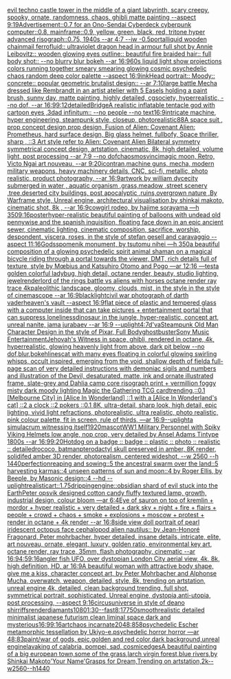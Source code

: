 [evil techno castle tower in the middle of a giant labyrinth, scary creepy, spooky, ornate, randomness, chaos, ghibli matte painting --aspect 9:19](https://www.ebank.nz/aiartgenerator?category=evil%20techno%20castle%20tower%20in%20the%20middle%20of%20a%20giant%20labyrinth%2C%20scary%20creepy%2C%20spooky%2C%20ornate%2C%20randomness%2C%20chaos%2C%20ghibli%20matte%20painting%20--aspect%209%3A19)[Advertisement::0.7 for an Ono-Sendai Cyberdeck cyberpunk computer::0.8, mainframe::0.9, yellow, green, black, red, tritone hyper advanced risograph::0.75, 1940s --ar 4:7 --iw -0.5](https://www.ebank.nz/aiartgenerator?category=Advertisement%3A%3A0.7%20for%20an%20Ono-Sendai%20Cyberdeck%20cyberpunk%20computer%3A%3A0.8%2C%20mainframe%3A%3A0.9%2C%20yellow%2C%20green%2C%20black%2C%20red%2C%20tritone%20hyper%20advanced%20risograph%3A%3A0.75%2C%201940s%20--ar%204%3A7%20--iw%20-0.5)[portal](https://www.ebank.nz/aiartgenerator?category=portal)[liquid wooden chainmail ferrofluid:: ultraviolet dragon head in armour full shot by Annie Leibovitz:: wooden glowing eyes outline:: beautiful fire braided hair:: full body shot:: --no blurry blur bokeh --ar 16:9](https://www.ebank.nz/aiartgenerator?category=liquid%20wooden%20chainmail%20ferrofluid%3A%3A%20ultraviolet%20dragon%20head%20in%20armour%20full%20shot%20by%20Annie%20Leibovitz%3A%3A%20wooden%20glowing%20eyes%20outline%3A%3A%20beautiful%20fire%20braided%20hair%3A%3A%20full%20body%20shot%3A%3A%20--no%20blurry%20blur%20bokeh%20--ar%2016%3A9)[60s liquid light show projections colors running together smeary smearing glowing cosmic psychedelic chaos random deep color palette --aspect 16:9](https://www.ebank.nz/aiartgenerator?category=60s%20liquid%20light%20show%20projections%20colors%20running%20together%20smeary%20smearing%20glowing%20cosmic%20psychedelic%20chaos%20random%20deep%20color%20palette%20--aspect%2016%3A9)[ink](https://www.ebank.nz/aiartgenerator?category=ink)[Head portrait:: Moody:: concrete:: popular geometric brutalist design:: --ar 7:10](https://www.ebank.nz/aiartgenerator?category=Head%20portrait%3A%3A%20Moody%3A%3A%20concrete%3A%3A%20popular%20geometric%20brutalist%20design%3A%3A%20--ar%207%3A10)[large battle Mecha dressed like Rembrandt in an artist atelier with 5 Easels holding a paint brush,  sunny day, matte painting, highly detailed, cgsociety, hyperrealistic, --no dof, --ar 16:9](https://www.ebank.nz/aiartgenerator?category=large%20battle%20Mecha%20dressed%20like%20Rembrandt%20in%20an%20artist%20atelier%20with%205%20Easels%20holding%20a%20paint%20brush%2C%20%20sunny%20day%2C%20matte%20painting%2C%20highly%20detailed%2C%20cgsociety%2C%20hyperrealistic%2C%20--no%20dof%2C%20--ar%2016%3A9)[9:12](https://www.ebank.nz/aiartgenerator?category=9%3A12)[detailed](https://www.ebank.nz/aiartgenerator?category=detailed)[Bridge](https://www.ebank.nz/aiartgenerator?category=Bridge)[A realistic inflatable tentacle god with cartoon eyes ,3d](https://www.ebank.nz/aiartgenerator?category=A%20realistic%20inflatable%20tentacle%20god%20with%20cartoon%20eyes%20%2C3d)[ad infinitum:: --no people --no text](https://www.ebank.nz/aiartgenerator?category=ad%20infinitum%3A%3A%20--no%20people%20--no%20text)[16:9](https://www.ebank.nz/aiartgenerator?category=16%3A9)[intricate machine, hyper engineering, steampunk style, closeup, photorealistic](https://www.ebank.nz/aiartgenerator?category=intricate%20machine%2C%20hyper%20engineering%2C%20steampunk%20style%2C%20closeup%2C%20photorealistic)[88](https://www.ebank.nz/aiartgenerator?category=88)[A space suit ,  prop concept design,prop design,  Fusion of  Alien: Covenant Alien: Prometheus,  hard surface design, Big glass helmet,   fullbofy, Space thriller, sharp , ::3  Art style refer to Alien: Covenant Alien   Bilateral symmetry       symmetrical   concept design,  artstation, cinematic,  8k, high detailed,  volume light,  post processing    --ar 7:9   --no dof](https://www.ebank.nz/aiartgenerator?category=A%20space%20suit%20%2C%20%20prop%20concept%20design%2Cprop%20design%2C%20%20Fusion%20of%20%20Alien%3A%20Covenant%20Alien%3A%20Prometheus%2C%20%20hard%20surface%20design%2C%20Big%20glass%20helmet%2C%20%20%20fullbofy%2C%20Space%20thriller%2C%20sharp%20%2C%20%3A%3A3%20%20Art%20style%20refer%20to%20Alien%3A%20Covenant%20Alien%20%20%20Bilateral%20symmetry%20%20%20%20%20%20%20symmetrical%20%20%20concept%20design%2C%20%20artstation%2C%20cinematic%2C%20%208k%2C%20high%20detailed%2C%20%20volume%20light%2C%20%20post%20processing%20%20%20%20--ar%207%3A9%20%20%20--no%20dof)[chaosmos](https://www.ebank.nz/aiartgenerator?category=chaosmos)[vinci](https://www.ebank.nz/aiartgenerator?category=vinci)[magic moon, Retro, Victo Ngai art nouveau,  --ar 9:20](https://www.ebank.nz/aiartgenerator?category=magic%20moon%2C%20Retro%2C%20Victo%20Ngai%20art%20nouveau%2C%20%20--ar%209%3A20)[icon](https://www.ebank.nz/aiartgenerator?category=icon)[tran,](https://www.ebank.nz/aiartgenerator?category=tran%2C)[machine guns, mecha, modern military weapons, heavy machinery details, CNC, sci-fi, metallic,  photo realistic, product photography, --ar 16:9](https://www.ebank.nz/aiartgenerator?category=machine%20guns%2C%20mecha%2C%20modern%20military%20weapons%2C%20heavy%20machinery%20details%2C%20CNC%2C%20sci-fi%2C%20metallic%2C%20%20photo%20realistic%2C%20product%20photography%2C%20--ar%2016%3A9)[artwork by william dyce](https://www.ebank.nz/aiartgenerator?category=artwork%20by%20william%20dyce)[city ​​submerged in water , aquatic organism ,grass,meadow ,street scenery ,tree,deserted city buildings, post apocalyptic ,ruins,overgrown nature ,By Warframe style, Unreal engine, architectural visualisation,by shinkai makoto, cinematic shot, 8k , --ar 16:9](https://www.ebank.nz/aiartgenerator?category=city%20%E2%80%8B%E2%80%8Bsubmerged%20in%20water%20%2C%20aquatic%20organism%20%2Cgrass%2Cmeadow%20%2Cstreet%20scenery%20%2Ctree%2Cdeserted%20city%20buildings%2C%20post%20apocalyptic%20%2Cruins%2Covergrown%20nature%20%2CBy%20Warframe%20style%2C%20Unreal%20engine%2C%20architectural%20visualisation%2Cby%20shinkai%20makoto%2C%20cinematic%20shot%2C%208k%20%2C%20--ar%2016%3A9)[cowgirl rodeo, by hajime sorayama —h 350](https://www.ebank.nz/aiartgenerator?category=cowgirl%20rodeo%2C%20by%20hajime%20sorayama%20%E2%80%94h%20350)[9:16](https://www.ebank.nz/aiartgenerator?category=9%3A16)[poster](https://www.ebank.nz/aiartgenerator?category=poster)[hyper-realistic beautiful painting of balloons with undead old pennywise and the spanish inquisition, floating face down in an epic ancient sewer, cinematic lighting, cinematic composition, sacrifice, worship, despondent, viscera, roses, in the style of stefan gesell and caravaggio --aspect 11:16](https://www.ebank.nz/aiartgenerator?category=hyper-realistic%20beautiful%20painting%20of%20balloons%20with%20undead%20old%20pennywise%20and%20the%20spanish%20inquisition%2C%20floating%20face%20down%20in%20an%20epic%20ancient%20sewer%2C%20cinematic%20lighting%2C%20cinematic%20composition%2C%20sacrifice%2C%20worship%2C%20despondent%2C%20viscera%2C%20roses%2C%20in%20the%20style%20of%20stefan%20gesell%20and%20caravaggio%20--aspect%2011%3A16)[Gods](https://www.ebank.nz/aiartgenerator?category=Gods)[spomenik monument, by tsutomu nihei —h 350](https://www.ebank.nz/aiartgenerator?category=spomenik%20monument%2C%20by%20tsutomu%20nihei%20%E2%80%94h%20350)[a beautiful composition of a glowing psychedelic spirit animal shaman on a magical bicycle riding through a portal towards the viewer, DMT,  rich details full of texture, style by Mœbius and Katsuhiro Otomo and Pogo —ar 12:16 —test](https://www.ebank.nz/aiartgenerator?category=a%20beautiful%20composition%20of%20a%20glowing%20psychedelic%20spirit%20animal%20shaman%20on%20a%20magical%20bicycle%20riding%20through%20a%20portal%20towards%20the%20viewer%2C%20DMT%2C%20%20rich%20details%20full%20of%20texture%2C%20style%20by%20M%C5%93bius%20and%20Katsuhiro%20Otomo%20and%20Pogo%20%E2%80%94ar%2012%3A16%20%E2%80%94test)[a golden colorful ladybug, high detail, octane render, beauty, studio lighting, jewel](https://www.ebank.nz/aiartgenerator?category=a%20golden%20colorful%20ladybug%2C%20high%20detail%2C%20octane%20render%2C%20beauty%2C%20studio%20lighting%2C%20jewel)[render](https://www.ebank.nz/aiartgenerator?category=render)[lord of the rings battle vs aliens with horses octane render ray trace 4k](https://www.ebank.nz/aiartgenerator?category=lord%20of%20the%20rings%20battle%20vs%20aliens%20with%20horses%20octane%20render%20ray%20trace%204k)[paleolithic landscape, gloomy, clouds, mist, in the style in the style of cinemascope  --ar 16:9](https://www.ebank.nz/aiartgenerator?category=paleolithic%20landscape%2C%20gloomy%2C%20clouds%2C%20mist%2C%20in%20the%20style%20in%20the%20style%20of%20cinemascope%20%20--ar%2016%3A9)[black](https://www.ebank.nz/aiartgenerator?category=black)[light](https://www.ebank.nz/aiartgenerator?category=light)[civil war photograph of darth vader](https://www.ebank.nz/aiartgenerator?category=civil%20war%20photograph%20of%20darth%20vader)[heaven's vault --aspect 16:9](https://www.ebank.nz/aiartgenerator?category=heaven%27s%20vault%20--aspect%2016%3A9)[flat piece of plastic and tempered glass with a computer inside that can take pictures + entertainment portal that can suppress loneliness](https://www.ebank.nz/aiartgenerator?category=flat%20piece%20of%20plastic%20and%20tempered%20glass%20with%20a%20computer%20inside%20that%20can%20take%20pictures%20%2B%20entertainment%20portal%20that%20can%20suppress%20loneliness)[dinosaur in the jungle, hyper-realistic, concept art, unreal nanite, jama jurabaev --ar 16:9 --uplight](https://www.ebank.nz/aiartgenerator?category=dinosaur%20in%20the%20jungle%2C%20hyper-realistic%2C%20concept%20art%2C%20unreal%20nanite%2C%20jama%20jurabaev%20--ar%2016%3A9%20--uplight)[4:7](https://www.ebank.nz/aiartgenerator?category=4%3A7)[d'va](https://www.ebank.nz/aiartgenerator?category=d%27va)[Steampunk Old Man Character Design in the style of Pixar, Full Body](https://www.ebank.nz/aiartgenerator?category=Steampunk%20Old%20Man%20Character%20Design%20in%20the%20style%20of%20Pixar%2C%20Full%20Body)[ghostbuster](https://www.ebank.nz/aiartgenerator?category=ghostbuster)[Sony Music Entertainment](https://www.ebank.nz/aiartgenerator?category=Sony%20Music%20Entertainment)[Jehovah's Witness in space, ghibli, rendered in octane, 4k, hyperrealistic, glowing heavenly light from above, dark pit below --no dof,blur,bokeh](https://www.ebank.nz/aiartgenerator?category=Jehovah%27s%20Witness%20in%20space%2C%20ghibli%2C%20rendered%20in%20octane%2C%204k%2C%20hyperrealistic%2C%20glowing%20heavenly%20light%20from%20above%2C%20dark%20pit%20below%20--no%20dof%2Cblur%2Cbokeh)[lines](https://www.ebank.nz/aiartgenerator?category=lines)[cat with many eyes floating in colorful glowing swirling whisps, occult inspired, emerging from the void, shallow depth of field](https://www.ebank.nz/aiartgenerator?category=cat%20with%20many%20eyes%20floating%20in%20colorful%20glowing%20swirling%20whisps%2C%20occult%20inspired%2C%20emerging%20from%20the%20void%2C%20shallow%20depth%20of%20field)[a full-page scan of very detailed instructions with demoniac sigils and numbers and illustration of the Devil, desaturated, matte, ink and ornate illustrated frame, slate-grey and Dahlia camp core risograph print + vermillion foggy misty dark moody lighting Magic the Gathering TCG card](https://www.ebank.nz/aiartgenerator?category=a%20full-page%20scan%20of%20very%20detailed%20instructions%20with%20demoniac%20sigils%20and%20numbers%20and%20illustration%20of%20the%20Devil%2C%20desaturated%2C%20matte%2C%20ink%20and%20ornate%20illustrated%20frame%2C%20slate-grey%20and%20Dahlia%20camp%20core%20risograph%20print%20%2B%20vermillion%20foggy%20misty%20dark%20moody%20lighting%20Magic%20the%20Gathering%20TCG%20card)[trending,](https://www.ebank.nz/aiartgenerator?category=trending%2C)[::0.1 [Melbourne City] in [Alice In Wonderland] ::1 with a [Alice In Wonderland's cat] ::2 a clock ::2 pokers ::0.1 8K, ultra-detail, sharp look, high detail, epic lighting, vivid light refractions, photorealistic, ultra realistic, photo realistic, pink colour palette, fit in screen, rule of thirds, —ar 16:9](https://www.ebank.nz/aiartgenerator?category=%3A%3A0.1%20%5BMelbourne%20City%5D%20in%20%5BAlice%20In%20Wonderland%5D%20%3A%3A1%20with%20a%20%5BAlice%20In%20Wonderland%27s%20cat%5D%20%3A%3A2%20a%20clock%20%3A%3A2%20pokers%20%3A%3A0.1%208K%2C%20ultra-detail%2C%20sharp%20look%2C%20high%20detail%2C%20epic%20lighting%2C%20vivid%20light%20refractions%2C%20photorealistic%2C%20ultra%20realistic%2C%20photo%20realistic%2C%20pink%20colour%20palette%2C%20fit%20in%20screen%2C%20rule%20of%20thirds%2C%20%E2%80%94ar%2016%3A9)[--uplight](https://www.ebank.nz/aiartgenerator?category=--uplight)[a simulacrum witnessing itself](https://www.ebank.nz/aiartgenerator?category=a%20simulacrum%20witnessing%20itself)[1920](https://www.ebank.nz/aiartgenerator?category=1920)[mascot](https://www.ebank.nz/aiartgenerator?category=mascot)[WW1 Military Personnel with Spiky Viking Helmets low angle, nop crop, very detailed by Ansel Adams Tintype 1800s --ar 16:9](https://www.ebank.nz/aiartgenerator?category=WW1%20Military%20Personnel%20with%20Spiky%20Viking%20Helmets%20low%20angle%2C%20nop%20crop%2C%20very%20detailed%20by%20Ansel%20Adams%20Tintype%201800s%20--ar%2016%3A9)[9:20](https://www.ebank.nz/aiartgenerator?category=9%3A20)[Hotdog on a badge :: badge :: plastic :: photo :: realistic :: detailed](https://www.ebank.nz/aiartgenerator?category=Hotdog%20on%20a%20badge%20%3A%3A%20badge%20%3A%3A%20plastic%20%3A%3A%20photo%20%3A%3A%20realistic%20%3A%3A%20detailed)[rococo, batman](https://www.ebank.nz/aiartgenerator?category=rococo%2C%20batman)[pterodactyl skull preserved in amber, 8K render, solidifed amber 3D render, photorealism, centered wideshot, --w 2560 --h 1440](https://www.ebank.nz/aiartgenerator?category=pterodactyl%20skull%20preserved%20in%20amber%2C%208K%20render%2C%20solidifed%20amber%203D%20render%2C%20photorealism%2C%20centered%20wideshot%2C%20--w%202560%20--h%201440)[perfection](https://www.ebank.nz/aiartgenerator?category=perfection)[reaping and sowing::5 the ancestral swarm over the land::5 harvesting karmas::4 unseen patterns of sun and moon::4 by Roger Ellis, by Beeple, by Masonic design::4 --hd --uplight](https://www.ebank.nz/aiartgenerator?category=reaping%20and%20sowing%3A%3A5%20the%20ancestral%20swarm%20over%20the%20land%3A%3A5%20harvesting%20karmas%3A%3A4%20unseen%20patterns%20of%20sun%20and%20moon%3A%3A4%20by%20Roger%20Ellis%2C%20by%20Beeple%2C%20by%20Masonic%20design%3A%3A4%20--hd%20--uplight)[realistic](https://www.ebank.nz/aiartgenerator?category=realistic)[art::1.75](https://www.ebank.nz/aiartgenerator?category=art%3A%3A1.75)[dripping](https://www.ebank.nz/aiartgenerator?category=dripping)[engine::](https://www.ebank.nz/aiartgenerator?category=engine%3A%3A)[obsidian shard of evil stuck into the Earth](https://www.ebank.nz/aiartgenerator?category=obsidian%20shard%20of%20evil%20stuck%20into%20the%20Earth)[Peter opsvik designed cotton candy fluffy textured lamp, growth, industrial design, colour bloom  —ar 6:4](https://www.ebank.nz/aiartgenerator?category=Peter%20opsvik%20designed%20cotton%20candy%20fluffy%20textured%20lamp%2C%20growth%2C%20industrial%20design%2C%20colour%20bloom%20%20%E2%80%94ar%206%3A4)[Eye of sauron on top of kremlin + mordor + hyper realistic + very detailed + dark sky + night + fire + flairs + people + crowd + chaos + smoke + explosions + moscow +  protest + render in octane + 4k render --ar 16:8](https://www.ebank.nz/aiartgenerator?category=Eye%20of%20sauron%20on%20top%20of%20kremlin%20%2B%20mordor%20%2B%20hyper%20realistic%20%2B%20very%20detailed%20%2B%20dark%20sky%20%2B%20night%20%2B%20fire%20%2B%20flairs%20%2B%20people%20%2B%20crowd%20%2B%20chaos%20%2B%20smoke%20%2B%20explosions%20%2B%20moscow%20%2B%20%20protest%20%2B%20render%20in%20octane%20%2B%204k%20render%20--ar%2016%3A8)[side view doll portrait of pearl iridescent octopus face cephalopod alien nautilus:: by Jean-Honoré Fragonard, Peter mohrbacher, hyper detailed, insane details, intricate, elite, art nouveau, ornate, elegant, luxury, golden ratio, environmental key art, octane render, ray trace, 35mm, flash photography, cinematic --ar 16:9](https://www.ebank.nz/aiartgenerator?category=side%20view%20doll%20portrait%20of%20pearl%20iridescent%20octopus%20face%20cephalopod%20alien%20nautilus%3A%3A%20by%20Jean-Honor%C3%A9%20Fragonard%2C%20Peter%20mohrbacher%2C%20hyper%20detailed%2C%20insane%20details%2C%20intricate%2C%20elite%2C%20art%20nouveau%2C%20ornate%2C%20elegant%2C%20luxury%2C%20golden%20ratio%2C%20environmental%20key%20art%2C%20octane%20render%2C%20ray%20trace%2C%2035mm%2C%20flash%20photography%2C%20cinematic%20--ar%2016%3A9)[4:5](https://www.ebank.nz/aiartgenerator?category=4%3A5)[9:16](https://www.ebank.nz/aiartgenerator?category=9%3A16)[angler fish UFO, over dystopian London City aerial view, 4k, 8k, high definition, HD, ar 16:9](https://www.ebank.nz/aiartgenerator?category=angler%20fish%20UFO%2C%20over%20dystopian%20London%20City%20aerial%20view%2C%204k%2C%208k%2C%20high%20definition%2C%20HD%2C%20ar%2016%3A9)[](https://www.ebank.nz/aiartgenerator?category=)[A beautiful woman with attractive body shape, give me a kiss, character concept art, by Peter Mohrbacher and Alphonse Mucha, overwatch, weapon, detailed, style, 8k, trending on artstation, unreal engine 4k, detailed, clean background trending, full shot, symmetrical portrait, sophisticated, Unreal engine, dystopia,anti-utopia, post processing, --aspect 9:16](https://www.ebank.nz/aiartgenerator?category=A%20beautiful%20woman%20with%20attractive%20body%20shape%2C%20give%20me%20a%20kiss%2C%20character%20concept%20art%2C%20by%20Peter%20Mohrbacher%20and%20Alphonse%20Mucha%2C%20overwatch%2C%20weapon%2C%20detailed%2C%20style%2C%208k%2C%20trending%20on%20artstation%2C%20unreal%20engine%204k%2C%20detailed%2C%20clean%20background%20trending%2C%20full%20shot%2C%20symmetrical%20portrait%2C%20sophisticated%2C%20Unreal%20engine%2C%20dystopia%2Canti-utopia%2C%20post%20processing%2C%20--aspect%209%3A16)[circus](https://www.ebank.nz/aiartgenerator?category=circus)[universe in style of deano shirriffs](https://www.ebank.nz/aiartgenerator?category=universe%20in%20style%20of%20deano%20shirriffs)[render](https://www.ebank.nz/aiartgenerator?category=render)[diamants](https://www.ebank.nz/aiartgenerator?category=diamants)[1080](https://www.ebank.nz/aiartgenerator?category=1080)[1:30](https://www.ebank.nz/aiartgenerator?category=1%3A30)[--fast](https://www.ebank.nz/aiartgenerator?category=--fast)[8:17](https://www.ebank.nz/aiartgenerator?category=8%3A17)[750](https://www.ebank.nz/aiartgenerator?category=750)[smooth](https://www.ebank.nz/aiartgenerator?category=smooth)[realistic detailed minimalist japanese futurism clean liminal space dark and mysterious](https://www.ebank.nz/aiartgenerator?category=realistic%20detailed%20minimalist%20japanese%20futurism%20clean%20liminal%20space%20dark%20and%20mysterious)[16:9](https://www.ebank.nz/aiartgenerator?category=16%3A9)[9:16](https://www.ebank.nz/aiartgenerator?category=9%3A16)[art](https://www.ebank.nz/aiartgenerator?category=art)[chaos incarnate](https://www.ebank.nz/aiartgenerator?category=chaos%20incarnate)[2048:858](https://www.ebank.nz/aiartgenerator?category=2048%3A858)[psychedelic Escher metamorphic tessellation by Ukiyo-e.psychedelic horror horror —ar 48:83](https://www.ebank.nz/aiartgenerator?category=psychedelic%20Escher%20metamorphic%20tessellation%20by%20Ukiyo-e.psychedelic%20horror%20horror%20%E2%80%94ar%2048%3A83)[paint](https://www.ebank.nz/aiartgenerator?category=paint)[/war of gods, epic,golden and red color,dark background,unreal engine](https://www.ebank.nz/aiartgenerator?category=/war%20of%20gods%2C%20epic%2Cgolden%20and%20red%20color%2Cdark%20background%2Cunreal%20engine)[lava](https://www.ebank.nz/aiartgenerator?category=lava)[king of calabria, pompei, sad, cosmic](https://www.ebank.nz/aiartgenerator?category=king%20of%20calabria%2C%20pompei%2C%20sad%2C%20cosmic)[edges](https://www.ebank.nz/aiartgenerator?category=edges)[A beautiful painting of a big european town,some of the grass,larch virgin forest,blue rivers,by Shinkai Makoto'Your Name'Grasps for Dream,Trending on artstation,2k--w2560--h1440](https://www.ebank.nz/aiartgenerator?category=A%20beautiful%20painting%20of%20a%20big%20european%20town%2Csome%20of%20the%20grass%2Clarch%20virgin%20forest%2Cblue%20rivers%2Cby%20Shinkai%20Makoto%27Your%20Name%27Grasps%20for%20Dream%2CTrending%20on%20artstation%2C2k--w2560--h1440)
